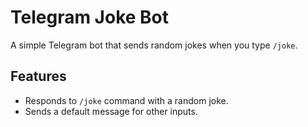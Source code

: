 # Telegram Joke Bot

A simple Telegram bot that sends random jokes when you type `/joke`.

## Features

- Responds to `/joke` command with a random joke.
- Sends a default message for other inputs.
